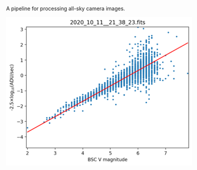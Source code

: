 A pipeline for processing all-sky camera images.

![zeropoint checkplot](static/2020_10_11__21_38_23-zp.png)
